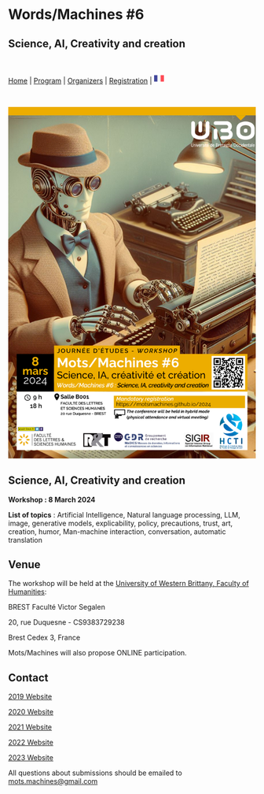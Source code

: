 # Words/Machines #6
## Science, AI, Creativity and creation

<br>

[Home](index) | [Program](program) | [Organizers](orga) | [Registration](registration) | [<img src="FR.png" width="20">](../fr)

<br> 

![MM-terminologie](../mots-machines.png)

## Science, AI, Creativity and creation

**Workshop : 8 March 2024**

**List of topics** : 
Artificial Intelligence, Natural language processing, LLM, image, generative models, explicability, policy, precautions, trust, art, creation, humor, Man-machine interaction, conversation, automatic translation

## Venue
The workshop will be held at the [University of Western Brittany, Faculty of Humanities](https://www.univ-brest.fr/UFR-Lettres-et-Sciences-Humaines):

BREST Faculté Victor Segalen

20, rue Duquesne - CS9383729238

Brest Cedex 3, France

Mots/Machines will also propose ONLINE participation.

## Contact

[2019 Website](https://motsmachines.github.io/2019)

[2020 Website](https://motsmachines.github.io/2020)

[2021 Website](https://motsmachines.github.io/2021)

[2022 Website](https://motsmachines.github.io/2022)

[2023 Website](https://motsmachines.github.io/2023)

All questions about submissions should be emailed to [mots.machines@gmail.com](mailto:mots.machines@gmail.com)
